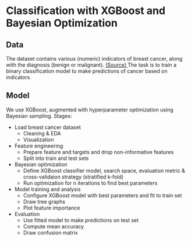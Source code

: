 # Classification with XGBoost and Bayesian Optimization

## Data
The dataset contains various (numeric) indicators of breast cancer, along with the diagnosis (benign or malignant). <a href="https://www.kaggle.com/datasets/yasserh/breast-cancer-dataset"> (Source) </a> The task is to train a binary classification model to make predictions of cancer based on indicators.

## Model
We use XGBoost, augmented with hyperparameter optimization using Bayesian sampling.
Stages:
- Load breast cancer dataset
    - Cleaning & EDA
    - Visualization
- Feature engineering
    - Prepare feature and targets and drop non-informative features
    - Split into train and test sets
- Bayesian optimization
    - Define XGBoost classifier model, search space, evaluation metric & cross-validaion strategy (stratified k-fold)
    - Run optimization for n iterations to find best parameters
- Model training and analysis
    - Configure XGBoost model with best parameters and fit to train set
    - Draw tree graphs
    - Plot feature importance
- Evaluation
    - Use fitted model to make predictions on test set
    - Compute mean accuracy
    - Draw confusion matrix
